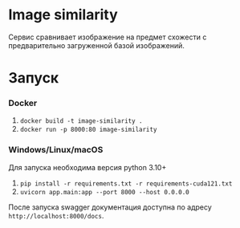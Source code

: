 # Image similarity
Сервис сравнивает изображение на предмет схожести с предварительно загруженной базой изображений.

# Запуск
### Docker
1. `docker build -t image-similarity .`
2. `docker run -p 8000:80 image-similarity`

### Windows/Linux/macOS
Для запуска необходима версия python 3.10+
1. `pip install -r requirements.txt -r requirements-cuda121.txt`
2. `uvicorn app.main:app --port 8000 --host 0.0.0.0`


После запуска swagger документация доступна по адресу `http://localhost:8000/docs`.
